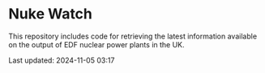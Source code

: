 # Nuke Watch

This repository includes code for retrieving the latest information available on the output of EDF nuclear power plants in the UK.

Last updated: 2024-11-05 03:17